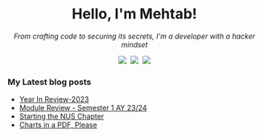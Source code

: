 <h1 align="center"> Hello, I'm Mehtab!</h1>

<p align="center"><i>From crafting code to securing its secrets, I'm a developer with a hacker mindset</i></p>


<p align="center">
  <samp>
    <a href="https://blog.mzfr.me/">    <img src="https://img.icons8.com/material-outlined/30/689d6a/geography.png"/></a>
    <a href="https://www.linkedin.com/in/mzfr"><img src="https://img.icons8.com/material-outlined/30/689d6a/linkedin.png"/></a>
   <a href="https://www.twitter.com/0xmzfr">    <img src="https://img.icons8.com/material-outlined/30/689d6a/twitter.png"/></a>
  </samp>
</p>


###  My Latest blog posts

<!-- BLOG-POST-LIST:START -->
- [Year In Review-2023](https://blog.mzfr.me/posts/2023-12-31-year-in-review/)
- [Module Review - Semester 1 AY 23/24](https://blog.mzfr.me/posts/2023-12-08-module-review/)
- [Starting the NUS Chapter](https://blog.mzfr.me/posts/2023-12-07-nus/)
- [Charts in a PDF, Please](https://blog.mzfr.me/posts/2023-02-15-to-pdf/)
<!-- BLOG-POST-LIST:END -->
